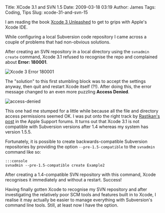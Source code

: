 Title: XCode 3.1 and SVN 1.5
Date: 2009-03-18 03:19
Author: James
Tags: Coding, Tips
Slug: xcode-31-and-svn-15

I am reading the book [Xcode 3 Unleashed][] to get to grips with Apple's
Xcode IDE.

While configuring a local Subversion code repository I came across a
couple of problems that had non-obvious solutions.

After creating an SVN repository in a local directory using the
`svnadmin create` command, Xcode 3.1 refused to recognise the repo and
complained about **Error: 180001**.

![Xcode 3 Error 180001][]

The "solution" to this first stumbling block was to accept the settings
anyway, then quit and restart Xcode itself (?!). After doing this, the
error message changed to an even more puzzling **Access Denied**.

![access-denied][]

This one had me stumped for a little while because all the file and
directory access permissions seemed OK. I was put onto the right track
by [Rastikan's post][] in the Apple Support forums. It turns out that
Xcode 3.1 is not compatible with Subversion versions after 1.4 whereas
my system has version 1.5.5.

Fortunately, it is possible to create backwards-compatible Subversion
repositories by providing the option `--pre-1.5-compatible` to the
`svnadmin` command like so:

    :::console
    svnadmin --pre-1.5-compatible create Example2

After creating a 1.4-compatible SVN repository with this command, Xcode
recognises it immediately and without a restart. Success!

Having finally gotten Xcode to recognise my SVN repository and after
investigating the relatively poor SCM tools and features built in to
Xcode, I realise it may actually be easier to manage everything with
Subversion's command line tools. Still, at least now I have the option.

  [Xcode 3 Unleashed]: http://www.amazon.com/gp/product/0321552636?ie=UTF8&tag=postpastjamem-20&linkCode=as2&camp=1789&creative=390957&creativeASIN=0321552636
  [Xcode 3 Error 180001]: http://jamesmurty.com/static/images/2009/03/error-180001.jpg "Xcode 3 Error 180001"
  [access-denied]: http://jamesmurty.com/static/images/2009/03/access-denied.jpg "access-denied"
  [Rastikan's post]: http://discussions.apple.com/message.jspa?messageID=9141013#9141013
